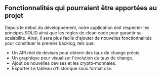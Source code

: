 ## Fonctionnalités qui pourraient être apportées au projet
Depuis le début du développement, notre application doit respecter les principes SOLID ainsi que les règles de clean code pour garantir sa scalabilité. 
Ainsi, il sera plus facile d'ajouter de nouvelles fonctionnalités pour constituer le premier backlog, tels que:
- Un API réel de devises pour obtenir des taux de change précis.
- Un graphique pour visualiser l'évolution du taux de change.
- Ajout de nouvelles devises et les crypto-monnaies.
- Exporter Le tableau d’historique sous format csv.
